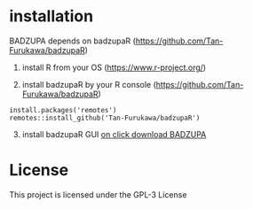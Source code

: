 # installation
BADZUPA depends on badzupaR (https://github.com/Tan-Furukawa/badzupaR)

1. install R from your OS (https://www.r-project.org/)

2. install badzupaR by your R console (https://github.com/Tan-Furukawa/badzupaR)

  ```
  install.packages('remotes')
  remotes::install_github('Tan-Furukawa/badzupaR')
  ```

3. install badzupaR GUI 
[on click download BADZUPA](./product/BADZUPA-0.0.0.dmg)

# License
This project is licensed under the GPL-3 License